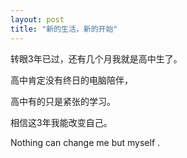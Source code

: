 ```yaml
---
layout: post
title: "新的生活，新的开始"
---
```


转眼3年已过，还有几个月我就是高中生了。

高中肯定没有终日的电脑陪伴，

高中有的只是紧张的学习。

相信这3年我能改变自己。

Nothing can change me but myself .
